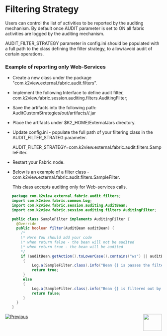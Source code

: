 # Filtering Strategy

Users can control the list of activities to be reported by the auditing mechanism. By default once AUDIT parameter is set to ON all fabric activities are logged by the auditing mechanism.

AUDIT_FILTER_STRATEGY parameter in config.ini should be populated with a full path to the class defining the filter strategy, to allow/avoid audit of certain operations.

 

### Example of reporting only Web-Services

* Create a new class under the package "com.k2view.external.fabric.audit.filters”. 

* Implement the following Interface to define audit filter, com.k2view.fabric.session.auditing.filters.AuditingFilter;

* Save the artifacts into the following path: AuditCustomStrategies/out/artifacts/<module>/<module>.jar

* Place the artifacts under $K2_HOME/ExternalJars directory.

* Update config.ini - populate the full path of your filtering class in the AUDIT_FILTER_STRATEG parameter. 

  AUDIT_FILTER_STRATEGY=com.k2view.external.fabric.audit.filters.SampleFilter.

* Restart your Fabric node.

* Below is an example of a filter class - com.k2view.external.fabric.audit.filters.SampleFilter. 

  This class accepts auditing only for Web-services calls.

~~~java
   package com.k2view.external.fabric.audit.filters;
   import com.k2view.fabric.common.Log;
   import com.k2view.fabric.session.auditing.AuditBean;
   import com.k2view.fabric.session.auditing.filters.AuditingFilter;

   public class SampleFilter implements AuditingFilter {
     @Override
     public boolean filter(AuditBean auditBean) {
       /*
       \* Here You should add your code
       \* when return false - the bean will not be audited
       \* when return true - the bean will be audited
       */
       if (auditBean.getAction().toLowerCase().contains("ws") || auditBean.getProtocol().toLowerCase().contains("http"))
        {
            Log.a(SampleFilter.class).info("Bean {} is passes the filter layer", auditBean.toString());
            return true;
        }
        else
        {
            Log.a(SampleFilter.class).info("Bean {} is filtered out by the filter layer", auditBean.toString());
            return false;
        }
     }
   }
~~~



[![Previous](/articles/images/Previous.png)](01_auditing_overview.md)[<img align="right" width="60" height="54" src="/articles/images/Next.png">](03_persistence_strategy.md) 